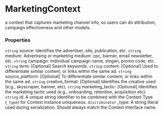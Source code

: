 # MarketingContext
a context that captures marketing channel info, so users can do attribution, campaign 
effectiveness and other models.

### Properties
`string` source: Identifies the advertiser, site, publication, etc.
`string` medium: Advertising or marketing medium: cpc, banner, email newsletter, etc.
`string` campaign: Individual campaign name, slogan, promo code, etc.
`string` term: [Optional] Search keywords.
`string` content: [Optional] Used to differentiate similar content, or links within the same ad.
`string` source_platform: [Optional] To differentiate similar content, or links within the same ad.
`string` creative_format: [Optional] Identifies the creative used (e.g., skyscraper, banner, etc).
`string` marketing_tactic: [Optional] Identifies the marketing tactic used (e.g., onboarding, retention, acquisition etc).
`string` id: A unique string identifier to be combined with the Context Type (`_type`) 
for Context instance uniqueness.
`discriminator` _type: A string literal used during serialization. Should always match the Context interface name.
